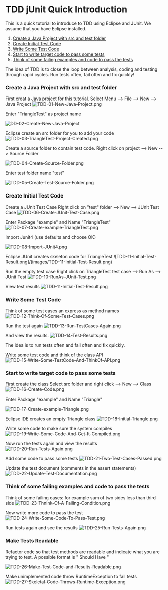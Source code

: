 TDD jUnit Quick Introduction
============================

This is a quick tutorial to introduce to TDD using Eclipse and JUnit. We assume that you have Eclipse installed.

1. [Create a Java Project with src and test folder](#create-a-java-project-with-src-and-test-folder)
1. [Create Initial Test Code](#create-initial-test-code)
1. [Write Some Test Code](#write-some-test-code)
1. [Start to write target code to pass some tests](#start-to-write-target-code-to-pass-some-tests)
1. [Think of some failing examples and code to pass the tests](#think-of-some-failing-examples-and-code-to-pass-the-tests)

The idea of TDD is to close the loop between analysis, coding and testing through rapid cycles. Run tests often, fail often and fix quickly!

### Create a Java Project with src and test folder
First creat a Java project for this tutorial.
Select Menu --> File --> New --> Java Project
![TDD-01-New-Java-Project.png](images/TDD-01-New-Java-Project.png)

Enter "TriangleTest" as project name

![DD-02-Create-New-Java-Project](images/TDD-02-Create-New-Java-Project.png)

Eclipse create an src folder for you to add your code
![TDD-03-TriangleTest-Project-Created.png](images/TDD-03-TriangleTest-Project-Created.png)

Create a source folder to contain test code.
Right click on project --> New --> Source Folder

![TDD-04-Create-Source-Folder.png](images/TDD-04-Create-Source-Folder.png)

Enter test folder name "test"

![TDD-05-Create-Test-Source-Folder.png](images/TDD-05-Create-Test-Source-Folder.png)

### Create Initial Test Code
Create a JUnit Test Case
Right click on "test" folder --> New --> JUnit Test Case
![TDD-06-Create-JUnit-Test-Case.png](images/TDD-06-Create-JUnit-Test-Case.png)

Enter Package "example" and Name "TriangleTest"
![TDD-07-Create-example-TriangleTest.png](images/TDD-07-Create-example-TriangleTest.png)

Import Junit4 (use defaults and choose OK)

![TDD-08-Import-JUnit4.png](images/TDD-08-Import-JUnit4.png)

Eclipse JUnit creates skeleton code for TriangleTest
![TDD-11-Initial-Test-Result.png]/(images/TDD-11-Initial-Test-Result.png)

Run the empty test case
Right click on TriangleTest test case --> Run As --> JUnit Test
![TDD-10-RunAs-JUnit-Test.png](images/TDD-10-RunAs-JUnit-Test.png)

View test results
![TDD-11-Initial-Test-Result.png](images/TDD-11-Initial-Test-Result.png)

### Write Some Test Code
Think of some test cases an express as method names
![TDD-12-Think-Of-Some-Test-Cases.png](images/TDD-12-Think-Of-Some-Test-Cases.png)

Run the test again 
![TDD-13-Run-TestCases-Again.png](images/TDD-13-Run-TestCases-Again.png)

And view the results.
![TDD-14-Test-Results.png](images/TDD-14-Test-Results.png)

The idea is to run tests often and fail often and fix quickly.

Write some test code and think of the class API
![TDD-15-Write-Some-TestCode-And-ThinkOf-API.png](images/TDD-15-Write-Some-TestCode-And-ThinkOf-API.png)

### Start to write target code to pass some tests
First create the class
Select src folder and right click --> New --> Class
![TDD-16-Create-Code.png](images/TDD-16-Create-Code.png)

Enter Package "example" and Name "Triangle"

![TDD-17-Create-example-Triangle.png](images/TDD-17-Create-example-Triangle.png)

Eclipse IDE creates an empty Triangle class
![TDD-18-Initial-Triangle.png](images/TDD-18-Initial-Triangle.png)

Write some code to make sure the system compiles
![TDD-19-Write-Some-Code-And-Get-It-Compiled.png](images/TDD-19-Write-Some-Code-And-Get-It-Compiled.png)

Now run the tests again and view the results
![TDD-20-Run-Tests-Again.png](images/TDD-20-Run-Tests-Again.png)

Add some code to pass some tests
![TDD-21-Two-Test-Cases-Passed.png](images/TDD-21-Two-Test-Cases-Passed.png)

Update the test document (comments in the assert statements)
![TDD-22-Update-Test-Documentation.png](images/TDD-22-Update-Test-Documentation.png)

### Think of some failing examples and code to pass the tests
Think of some failing cases: for example sum of two sides less than third side
![TDD-23-Thnink-Of-A-Failing-Condition.png](images/TDD-23-Thnink-Of-A-Failing-Condition.png)

Now write more code to pass the test
![TDD-24-Write-Some-Code-To-Pass-Test.png](images/TDD-24-Write-Some-Code-To-Pass-Test.png)

Run tests again and see the results
![TDD-25-Run-Tests-Again.png](images/TDD-25-Run-Tests-Again.png)

### Make Tests Readable

Refactor code so that test methods are readable and indicate what you are trying to test.
A possible format is "<XXCondition> Should Have <YY Criteria>"

![TDD-26-Make-Test-Code-and-Results-Readable.png](images/TDD-26-Make-Test-Code-and-Results-Readable.png)

Make unimplemented code throw RuntimeException to fail tests
![TDD-27-Skeletal-Code-Throws-Runtime-Exception.png](images/TDD-27-Skeletal-Code-Throws-Runtime-Exception.png)








